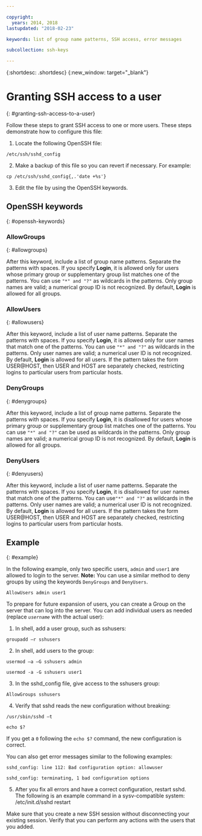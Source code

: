 ```yaml
---

copyright:
  years: 2014, 2018
lastupdated: "2018-02-23"

keywords: list of group name patterns, SSH access, error messages

subcollection: ssh-keys

---
```


{:shortdesc: .shortdesc}
{:new_window: target="_blank"}

# Granting SSH access to a user
{: #granting-ssh-access-to-a-user}

Follow these steps to grant SSH access to one or more users. These steps demonstrate how to configure this file:

1. Locate the following OpenSSH file:
```
/etc/ssh/sshd_config
```

2. Make a backup of this file so you can revert if necessary. For example:
```
cp /etc/ssh/sshd_config{,.'date +%s'}
```

3. Edit the file by using the OpenSSH keywords.


## OpenSSH keywords
{: #openssh-keywords}

### AllowGroups
{: #allowgroups}

After this keyword, include a list of group name patterns. Separate the patterns with spaces. If you specify **Login**, it is allowed only for users whose primary group or supplementary group list matches one of the patterns. You can use `"*" and "?"` as wildcards in the patterns. Only group names are valid; a numerical group ID is not recognized. By default, **Login** is allowed for all groups.

### AllowUsers
{: #allowusers}

After this keyword, include a list of user name patterns. Separate the patterns with spaces. If you specify **Login**, it is allowed only for user names that match one of the patterns. You can use `"*" and "?"` as wildcards in the patterns. Only user names are valid; a numerical user ID is not recognized. By default, **Login** is allowed for all users. If the pattern takes the form USER@HOST, then USER and HOST are separately checked, restricting logins to particular users from particular hosts.

### DenyGroups
{: #denygroups}

After this keyword, include a list of group name patterns. Separate the patterns with spaces. If you specify **Login**, it is disallowed for users whose primary group or supplementary group list matches one of the patterns. You can use `"*" and "?"` can be used as wildcards in the patterns. Only group names are valid; a numerical group ID is not recognized. By default, **Login** is allowed for all groups.

### DenyUsers
{: #denyusers}

After this keyword, include a list of user name patterns. Separate the patterns with spaces. If you specify **Login**, it is disallowed for user names that match one of the patterns. You can use`"*" and "?"` as wildcards in the patterns. Only user names are valid; a numerical user ID is not recognized. By default, **Login** is allowed for all users.  If the pattern takes the form USER@HOST, then USER and HOST are separately checked, restricting logins to particular users from particular hosts.

## Example
{: #example}

In the following example, only two specific users, `admin` and `user1` are allowed to login to the server.
**Note:** You can use a similar method to deny groups by using the keywords `DenyGroups` and `DenyUsers`.
```
AllowUsers admin user1
```

To prepare for future expansion of users, you can create a Group on the server that can log into the server. You can add individual users as needed (replace *`username`* with the actual user):

1. In shell, add a user group, such as sshusers:
```
groupadd –r sshusers
```

2. In shell, add users to the group:
```
usermod –a –G sshusers admin
```
```
usermod -a -G sshusers user1
```

3. In the sshd_config file, give access to the sshusers group:
```
AllowGroups sshusers
```

4. Verify that sshd reads the new configuration without breaking:
```
/usr/sbin/sshd –t
```

```
echo $?
```

  If you get a `0` following the `echo $?` command, the new configuration is correct.

  You can also get error messages similar to the following examples:
```
sshd_config: line 112: Bad configuration option: allowuser
```

```
sshd_config: terminating, 1 bad configuration options
```

5. After you fix all errors and have a correct configuration, restart sshd. The following is an example command in a sysv-compatible system:
  /etc/init.d/sshd restart

Make sure that you create a new SSH session without disconnecting your existing session. Verify that you can perform any actions with the users that you added.

